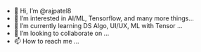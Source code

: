 - 👋 Hi, I’m @rajpatel8
- 👀 I’m interested in AI/ML, Tensorflow, and many more things...
- 🌱 I’m currently learning DS Algo, UI/UX, ML with Tensor ...
- 💞️ I’m looking to collaborate on ...
- 📫 How to reach me ...

<!---
rajpatel8/rajpatel8 is a ✨ special ✨ repository because its `README.md` (this file) appears on your GitHub profile.
You can click the Preview link to take a look at your changes.
--->

